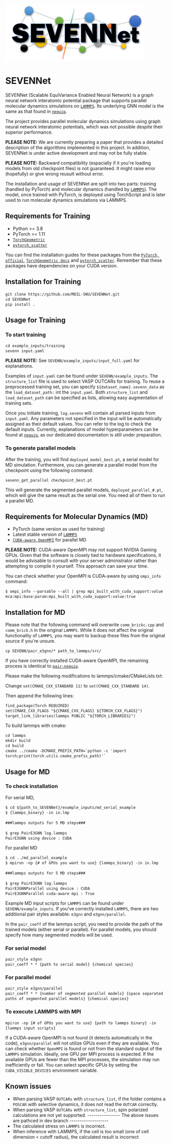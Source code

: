 

<img src="SEVENNet_logo.png" alt="Alt text" height="180">


# SEVENNet

SEVENNet (Scalable EquiVariance Enabled Neural Network) is a graph neural network interatomic potential package that supports parallel molecular dynamics simulations on [`LAMMPS`](https://github.com/lammps/lammps). Its underlying GNN model is the same as that found in [`nequip`](https://github.com/mir-group/nequip). 

The project provides parallel molecular dynamics simulations using graph neural network interatomic potentials, which was not possible despite their superior performance.

**PLEASE NOTE:** We are currently preparing a paper that provides a detailed description of the algorithms implemented in this project. In addition, SEVENNet is under active development and may not be fully stable.

**PLEASE NOTE:** Backward compatibility (espacially if it you're loading models from old checkpoint files) is not guaranteed. It might raise error (hopefully) or give wrong reusult without error.

The installation and usage of SEVENNet are split into two parts: training (handled by PyTorch) and molecular dynamics (handled by [`LAMMPS`](https://github.com/lammps/lammps)). The model, once trained with PyTorch, is deployed using TorchScript and is later used to run molecular dynamics simulations via LAMMPS.


## Requirements for Training

* Python >= 3.8
* PyTorch >= 1.11
* [`TorchGeometric`](https://pytorch-geometric.readthedocs.io/en/latest/install/installation.html)
* [`pytorch_scatter`](https://github.com/rusty1s/pytorch_scatter)

You can find the installation guides for these packages from the [`PyTorch official`](https://pytorch.org/get-started/locally/), [`TorchGeometric docs`](https://pytorch-geometric.readthedocs.io/en/latest/install/installation.html`) and [`pytorch_scatter`](https://github.com/rusty1s/pytorch_scatter). Remember that these packages have dependencies on your CUDA version.

## Installation for Training

```
git clone https://github.com/MDIL-SNU/SEVENNet.git
cd SEVENNet
pip install . 
```

## Usage for Training

### To start training

```
cd example_inputs/training
sevenn input.yaml
```

**PLEASE NOTE:** See `SEVENN/example_inputs/input_full.yaml` for explanations.

Examples of `input.yaml` can be found under `SEVENN/example_inputs`. The `structure_list` file is used to select VASP OUTCARs for training. 
To reuse a preprocessed training set, you can specify `${dataset_name}.sevenn_data` as the `load_dataset_path:` int the `input.yaml`. Both `structure_list` and `load_dataset_path` can be specified as lists, allowing easy augmentation of training sets.

Once you initiate training, `log.sevenn` will contain all parsed inputs from `input.yaml`. Any parameters not specified in the input will be automatically assigned as their default values. You can refer to the log to check the default inputs.
Currently, explanations of model hyperparameters can be found at [`nequip`](https://github.com/mir-group/nequip), as our dedicated documentation is still under preparation.

### To generate parallel models

After the training, you will find `deployed_model_best.pt`, a serial model for MD simulation. Furthermore, you can generate a parallel model from the checkpoint using the following command:

```
sevenn_get_parallel checkpoint_best.pt
```

This will generate the segmented parallel models, `deployed_parallel_#.pt`, which will give the same result as the serial one. You need all of them to run a parallel MD.

## Requirements for Molecular Dynamics (MD)

* PyTorch (same version as used for training)
* Latest stable version of [`LAMMPS`](https://github.com/lammps/lammps)
* [`CUDA-aware OpenMPI`](https://www.open-mpi.org/faq/?category=buildcuda) for parallel MD 

**PLEASE NOTE:** CUDA-aware OpenMPI may not support NVIDIA Gaming GPUs. Given that the software is closely tied to hardware specifications, it would be advisable to consult with your server administrator rather than attempting to compile it yourself. This approach can save your time.

You can check whether your OpenMPI is CUDA-aware by using `ompi_info` command:

```
$ ompi_info --parsable --all | grep mpi_built_with_cuda_support:value
mca:mpi:base:param:mpi_built_with_cuda_support:value:true
```

## Installation for MD

Please note that the following command will overwrite `comm_brickc.cpp` and `comm_brick.h` in the original `LAMMPS`. While it does not affect the original functionality of `LAMMPS`, you may want to backup these files from the original source if you're unsure.

```
cp SEVENN/pair_e3gnn/* path_to_lammps/src/
```

If you have correctly installed CUDA-aware OpenMPI, the remaining process is identical to [`pair-nequip`](https://github.com/mir-group/pair_nequip).

Please make the following modifications to lammps/cmake/CMakeLists.txt:

Change `set(CMAKE_CXX_STANDARD 11)` to `set(CMAKE_CXX_STANDARD 14)`.

Then append the following lines:

```
find_package(Torch REQUIRED)
set(CMAKE_CXX_FLAGS "${CMAKE_CXX_FLAGS} ${TORCH_CXX_FLAGS}")
target_link_libraries(lammps PUBLIC "${TORCH_LIBRARIES}")
```

To build lammps with cmake:

```
cd lammps
mkdir build
cd build
cmake ../cmake -DCMAKE_PREFIX_PATH=`python -c 'import torch;print(torch.utils.cmake_prefix_path)'`
```

## Usage for MD

### To check installation

For serial MD,
```
$ cd ${path_to_SEVENNet}/example_inputs/md_serial_example
$ {lammps_binary} -in in.lmp

###lammps outputs for 5 MD steps###

$ grep PairE3GNN log.lammps
PairE3GNN using device : CUDA
```

For parallel MD
```
$ cd ../md_parallel_example 
$ mpirun -np {# of GPUs you want to use} {lammps_binary} -in in.lmp

###lammps outputs for 5 MD steps###

$ grep PairE3GNN log.lammps
PairE3GNNParallel using device : CUDA
PairE3GNNParallel cuda-aware mpi : True
```

Example MD input scripts for `LAMMPS` can be found under `SEVENN/example_inputs`. If you've correctly installed `LAMMPS`, there are two additional pair styles available: `e3gnn` and `e3gnn/parallel`.

In the `pair_coeff` of the lammps script, you need to provide the path of the trained models (either serial or parallel). For parallel models, you should specify how many segmented models will be used.

### For serial model

```
pair_style e3gnn
pair_coeff * * {path to serial model} {chemical species}
```

### For parallel model

```
pair_style e3gnn/parallel
pair_coeff * * {number of segmented parallel models} {space separated paths of segmented parallel models} {chemical species}
```

### To execute LAMMPS with MPI

```
mpirun -np {# of GPUs you want to use} {path to lammps binary} -in {lammps input scripts}
```

If a CUDA-aware OpenMPI is not found (it detects automatically in the code), `e3gnn/parallel` will not utilize GPUs even if they are available. You can check whether `OpenMPI` is found or not from the standard output of the `LAMMPS` simulation. Ideally, one GPU per MPI process is expected. If the available GPUs are fewer than the MPI processes, the simulation may run inefficiently or fail. You can select specific GPUs by setting the `CUDA_VISIBLE_DEVICES` environment variable.

## Known issues

* When parsing VASP `OUTCARs` with `structure_list`, if the folder contains a `POSCAR` with selective dynamics, it does not read the `OUTCAR` correctly.
* When parsing VASP `OUTCARs` with `structure_list`, spin polarized calculations are not yet supported.
  ---------------- The above issues are pathced in dev branch -------------------
* The calculated stress on `LAMMPS` is incorrect.
* When inference with LAMMPS, if the cell is too small (one of cell dimension < cutoff radius), the calculated result is incorrect 
